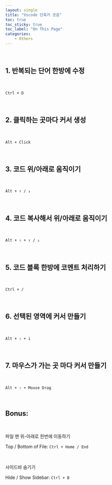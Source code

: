 ```yaml
---
layout: single
title: "Vscode 단축키 모음"
toc: true
toc_sticky: true
toc_label: "On This Page"
categories:
    - Others
---
```


<br>

## 1. 반복되는 단어 한방에 수정

<br>

`Ctrl + D`

<br>


## 2. 클릭하는 곳마다 커서 생성

<br>

`Alt + Click`

<br>


## 3. 코드 위/아래로 움직이기

<br>

`Alt + ↑ / ↓`

<br>


## 4. 코드 복사해서 위/아래로 움직이기

<br>

`Alt + ⇧ + ↑ / ↓`

<br>


## 5. 코드 블록 한방에 코멘트 처리하기

<br>

`Ctrl + /`

<br>


## 6. 선택된 영역에 커서 만들기

<br>

`Alt + ⇧ + i `

<br>


## 7. 마우스가 가는 곳 마다 커서 만들기

<br>

`Alt + ⇧ + Mouse Drag`

<br>


## Bonus:

<br>

파일 맨 위-아래로 한번에 이동하기

Top / Bottom of File: `Ctrl + Home / End`

<br>

사이드바 숨기기

Hide / Show Sidebar: `Ctrl + B`